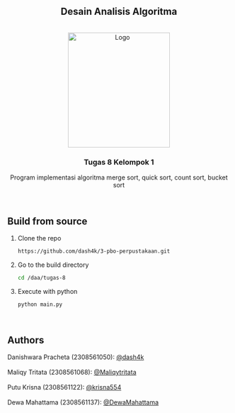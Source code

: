 <a name="readme-top"></a>

<div align="center">

## Desain Analisis Algoritma

</div>

<!-- PROJECT LOGO -->
</br>
<div align="center">
  <a href="https://www.unud.ac.id/">
    <img src="https://github.com/dash4k/tugas-akhir-alpro-1/assets/133938416/ff71757a-1b51-44b7-b14e-b53b061d9815" alt="Logo" width="230" height="259">
  </a>

<h3 align="center">Tugas 8 Kelompok 1</h3>

  <p align="center">
    Program implementasi algoritma merge sort, quick sort, count sort, bucket sort 
    </br>
  </p>
</div>
</br>

## Build from source

1. Clone the repo
   ```sh
   https://github.com/dash4k/3-pbo-perpustakaan.git
   ```
2. Go to the build directory
   ```sh
   cd /daa/tugas-8
   ```
3. Execute with python
   ```sh
   python main.py
   ```
</br>



<!-- CONTACT -->
## Authors

Danishwara Pracheta (2308561050): [@dash4k](https://www.github.com/dash4k)
</br></br>
Maliqy Tritata (2308561068): [@Maliqytritata](https://github.com/Maliqytritata)
</br></br>
Putu Krisna (2308561122): [@krisna554](https://github.com/krisna554)
</br></br>
Dewa Mahattama (2308561137): [@DewaMahattama](https://github.com/DewaMahattama)
</br>